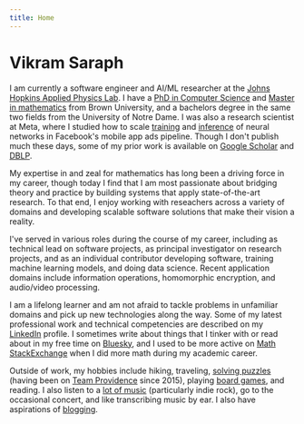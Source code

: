 ```yaml
---
title: Home
---
```


# Vikram Saraph

I am currently a software engineer and AI/ML researcher at the [Johns Hopkins Applied Physics Lab](https://www.jhuapl.edu/). I have a [PhD in Computer Science](https://cs.brown.edu/media/filer_public/7c/91/7c91fc0e-9b03-45c9-95a6-1b59b11a9b14/saraphvikram.pdf) and [Master in mathematics](https://graduateschool.brown.edu/academics-research/distinctive-opportunities/open-graduate-education/open-graduate-education-alumni) from Brown University, and a bachelors degree in the same two fields from the University of Notre Dame. I was also a research scientist at Meta, where I studied how to scale [training](https://ai.meta.com/research/publications/cpr-understanding-and-improving-failure-tolerant-training-for-deep-learning-recommendation-with-partial-recovery/) and [inference](https://ai.meta.com/research/publications/deeprecsys-a-system-for-optimizing-end-to-end-at-scale-neural-recommendation-inference/) of neural networks in Facebook's mobile app ads pipeline. Though I don't publish much these days, some of my prior work is available on [Google Scholar](https://scholar.google.com/citations?hl=en&user=90n7RmsAAAAJ&view_op=list_works&sortby=pubdate) and [DBLP](https://dblp.org/pid/152/3578.html).

My expertise in and zeal for mathematics has long been a driving force in my career, though today I find that I am most passionate about bridging theory and practice by building systems that apply state-of-the-art
research. To that end, I enjoy working with reseachers across a variety of domains and developing scalable software solutions that make their vision a reality.

I've served in various roles during the course of my career, including as technical lead on software projects,
as principal investigator
on research projects, and as an individual contributor developing software, training machine learning
models, and doing data science. Recent application domains include information operations, homomorphic encryption, and audio/video processing.

I am a lifelong learner and am not afraid to tackle problems
in unfamiliar domains and pick up new technologies along the way. Some of my latest professional work and technical competencies are described on my [LinkedIn](https://www.linkedin.com/in/vsaraph/) profile. I sometimes write about things that I tinker with or read about in my free time on [Bluesky](https://bsky.app/profile/vikramsaraph.com), and I used to be more active on [Math StackExchange](https://math.stackexchange.com/users/82388/vikram-saraph) when I did more math during my academic career.

Outside of work, my hobbies include hiking, traveling, [solving puzzles](https://puzzledpint.com/") (having been on [Team Providence](https://www.puzzles.wiki/wiki/Team_Providence") since 2015), playing [board games](https://boardgamegeek.com/user/vsaraph), and reading. I also listen to a [lot of music](https://www.last.fm/user/vsaraph) (particularly indie rock), go to the occasional concert, and like transcribing music by ear. I also have aspirations of [blogging](/blog).

<!-- Yeah, I know you're looking at the source code. You must either be very curious, or very bored. -->
